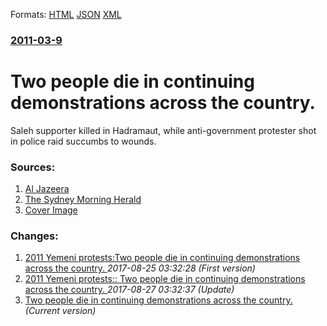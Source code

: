 
Formats: [HTML](/news/2011/03/9/two-people-die-in-continuing-demonstrations-across-the-country.html)  [JSON](/news/2011/03/9/two-people-die-in-continuing-demonstrations-across-the-country.json)  [XML](/news/2011/03/9/two-people-die-in-continuing-demonstrations-across-the-country.xml)  

### [2011-03-9](/news/2011/03/9/index.md)

##### 
# Two people die in continuing demonstrations across the country. 

Saleh supporter killed in Hadramaut, while anti-government protester shot in police raid succumbs to wounds.


### Sources:

1. [Al Jazeera](http://english.aljazeera.net/news/middleeast/2011/03/201139134518908175.html)
2. [The Sydney Morning Herald](http://news.smh.com.au/breaking-news-world/nerve-gas-used-on-yemen-protesters-20110310-1bobd.html)
2. [Cover Image](http://www.aljazeera.com/mritems/Images/2011/3/8/201138143158611784_20.jpg)

### Changes:

1. [2011 Yemeni protests:Two people die in continuing demonstrations across the country. ](/news/2011/03/9/2011-yemeni-protests-ptwo-people-die-in-continuing-demonstrations-across-the-country.md) _2017-08-25 03:32:28 (First version)_
2. [2011 Yemeni protests:: Two people die in continuing demonstrations across the country. ](/news/2011/03/9/2011-yemeni-protests-two-people-die-in-continuing-demonstrations-across-the-country.md) _2017-08-27 03:32:37 (Update)_
2. [Two people die in continuing demonstrations across the country. ](/news/2011/03/9/two-people-die-in-continuing-demonstrations-across-the-country.md) _(Current version)_
